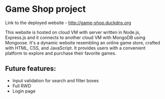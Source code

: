# Game Shop project

Link to the deployed website - <http://game-shop.duckdns.org>

This website is hosted on cloud VM with server written in Node.js, Express.js and it connects to another cloud VM with MongoDB using Mongoose. It's a dynamic website resembling an online game store, crafted with HTML, CSS, and JavaScript. It provides users with a convenient platform to explore and purchase their favorite games.

## Future features:

- Input validation for search and filter boxes
- Full RWD
- Login page
